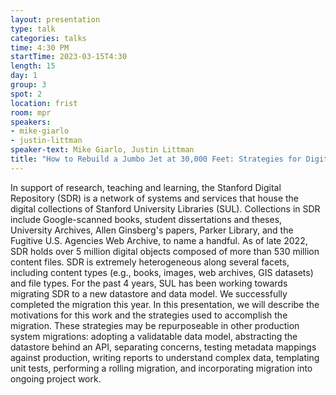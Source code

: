 ```yaml
---
layout: presentation
type: talk
categories: talks
time: 4:30 PM
startTime: 2023-03-15T4:30
length: 15
day: 1
group: 3
spot: 2
location: frist
room: mpr
speakers:
- mike-giarlo
- justin-littman
speaker-text: Mike Giarlo, Justin Littman
title: "How to Rebuild a Jumbo Jet at 30,000 Feet: Strategies for Digital Library Migration"
---
```

In support of research, teaching and learning, the Stanford Digital Repository (SDR) is a network of systems and services that house the digital collections of Stanford University Libraries (SUL). Collections in SDR include Google-scanned books, student dissertations and theses, University Archives, Allen Ginsberg's papers, Parker Library, and the Fugitive U.S. Agencies Web Archive, to name a handful. As of late 2022, SDR holds over 5 million digital objects composed of more than 530 million content files. SDR is extremely heterogeneous along several facets, including content types (e.g., books, images, web archives, GIS datasets) and file types.  For the past 4 years, SUL has been working towards migrating SDR to a new datastore and data model. We successfully completed the migration this year. In this presentation, we will describe the motivations for this work and the strategies used to accomplish the migration. These strategies may be repurposeable in other production system migrations: adopting a validatable data model, abstracting the datastore behind an API, separating concerns, testing metadata mappings against production, writing reports to understand complex data, templating unit tests, performing a rolling migration, and incorporating migration into ongoing project work. 
